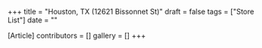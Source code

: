 +++
title = "Houston, TX (12621 Bissonnet St)"
draft = false
tags = ["Store List"]
date = ""

[Article]
contributors = []
gallery = []
+++